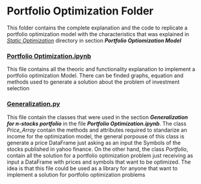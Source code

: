 # Portfolio Optimization Folder

This folder contains the complete explanation and the code to replicate a portfolio optimization model with the characteristics that was explained in [*Static Optimization*](https://github.com/JuanPChicaC/Optimization/tree/main/Static%20Optimization) directory in section ***Portfolio Optiomization Model***

### [Portfolio Optimization.ipynb](https://github.com/JuanPChicaC/Optimization/blob/main/Static%20Optimization/Portfolio%20Optimization%20Model/Portfolio%20Optimization%20Model.ipynb)
This file contains all the theoric and functionality explanation to implement a portfolio optimization Model. There can be finded graphs, equation and methods used to generate a solution about the problem of investment selection

### [Generalization.py](https://github.com/JuanPChicaC/Optimization/blob/main/Static%20Optimization/Portfolio%20Optimization%20Model/generalization.py)
This file contain the classes that were used in the section ***Generalization for n-stocks portfolio*** in the file ***Portfolio Optimization.ipynb***. The class *Price_Array* contain the methods and attributes required to standarize an income for the optimization model,
the general porpouse of this class is generate a price DataFrame just asking as an input the Symbols of the stocks published in yahoo finance. On the other hand, the class *Portfolio*, contain all the solution for a portfolio optimization problem just receiving as input
a DataFrame with prices and symbols that want to be optimized. The idea is that this file could be used as a library for anyone that want to implement a solution for portfolio optimization problems
